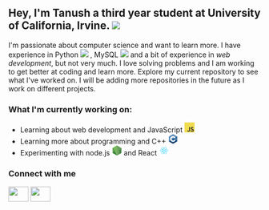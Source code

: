 
## Hey, I'm Tanush a third year student at University of California, Irvine. <img src="https://media.giphy.com/media/hvRJCLFzcasrR4ia7z/giphy.gif" width="25px">
I'm passionate about computer science and want to learn more. I have experience in Python
<img height='20' src="https://cdn.worldvectorlogo.com/logos/python-5.svg"> , MySQL <img height='20' src="https://freepikpsd.com/file/2019/11/210889_mysql-logo-transparent-png-Images.png"> and a bit of experience in *web development*, but not very much.
I love solving problems and I am working to get better at coding and learn more. Explore my current repository to see what I've worked on. I will be adding more repositories
in the future as I work on different projects.

### What I'm currently working on:
- Learning about web development and JavaScript  <code><img height="20" src="https://raw.githubusercontent.com/github/explore/80688e429a7d4ef2fca1e82350fe8e3517d3494d/topics/javascript/javascript.png"></code>  
- Learning more about programming and C++ <code><img height="20" src="https://raw.githubusercontent.com/github/explore/80688e429a7d4ef2fca1e82350fe8e3517d3494d/topics/cpp/cpp.png"></code>  
- Experimenting with node.js <code><img height="20" src="https://raw.githubusercontent.com/github/explore/80688e429a7d4ef2fca1e82350fe8e3517d3494d/topics/nodejs/nodejs.png"></code> and React <code><img height="20" src="https://raw.githubusercontent.com/github/explore/80688e429a7d4ef2fca1e82350fe8e3517d3494d/topics/react/react.png"></code>  

### Connect with me
<a href="https://linkedin.com/in/tanushgoel" target="blank"><img align="center" src="https://raw.githubusercontent.com/rahuldkjain/github-profile-readme-generator/master/src/images/icons/Social/linked-in-alt.svg"  height="30" width="40" /></a>
<a href="https://instagram.com/tanushgoel03" target="blank"><img align="center" src="https://raw.githubusercontent.com/rahuldkjain/github-profile-readme-generator/master/src/images/icons/Social/instagram.svg" height="30" width="40" /></a>


